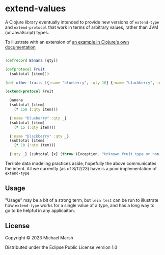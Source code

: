 # extend-values

A Clojure library eventually intended to provide new versions of  `extend-type` and `extend-protocol` that work in terms of arbitrary values, rather than JVM (or JavaScript) types.

To illustrate with an extension of [an example in Clojure's own documentation](https://clojuredocs.org/clojure.core/extend-type#example-542692cbc026201cdc326bc2)
```clojure

(defrecord Banana [qty])

(defprotocol Fruit
  (subtotal [item]))

(def other-fruits [{:name "blueberry", :qty 10} {:name "blackberry", :qty 20}])

(extend-protocol Fruit

  Banana
  (subtotal [item]
    (* 158 (:qty item)))

  {:name "blueberry" :qty _}
  (subtotal [item]
    (* 15 (:qty item)))

  {:name "blackberry" :qty _}
  (subtotal [item]
    (* 10 (:qty item)))

  {:qty _} (subtotal [x] (throw (Exception. "Unknown fruit type or non-fruit data"))))
```
Terrible data modeling practices aside, hopefully the above communicates the intent. All we currently (as of 8/12/23) have is a poor implementation of `extend-type`

## Usage
"Usage" may be a bit of a strong term, but `lein test` can be run to illustrate how `extend-type` works for a single value of a type, and has a long way to go to be helpful in any applicaiton.

## License

Copyright © 2023 Michael Marsh

Distributed under the Eclipse Public License version 1.0
